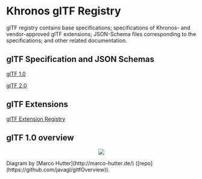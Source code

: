 # Khronos glTF Registry
glTF registry contains base specifications; specifications of Khronos- and vendor-approved glTF extensions; JSON-Schema files corresponding to the specifications; and other related documentation.

## glTF Specification and JSON Schemas
[glTF 1.0](1.0)

[glTF 2.0](2.0)

## glTF Extensions
[glTF Extension Registry](../extensions)

## glTF 1.0 overview

<p align="center">
<a href="1.0/figures/gltfOverview-0.2.0.png"><img src="1.0/figures/gltfOverview-0.2.0-small.png" /></a>
</p>
Diagram by [Marco Hutter](http://marco-hutter.de/) ([repo](https://github.com/javagl/gltfOverview)).